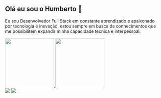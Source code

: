 ## Olá eu sou o Humberto 👋

Eu sou Desenvolvedor Full Stack em constante aprendizado e apaixonado por tecnologia e inovação, estou sempre em busca de conhecimentos que me possibilitem expandir minha capacidade tecnica e interpessoal.

<div>
  <a href="https://github.com/humbertodecarvalho">
  <img height="160em" src="https://github-readme-stats.vercel.app/api?username=humbertodecarvalho&show_icons=true&theme=tokyonight&include_all_commits=true&count_private=true&border_color=628fdb"/>
    
<img height="160em" src="https://github-readme-stats.vercel.app/api/top-langs/?username=humbertodecarvalho&layout=compact&langs_count=7&theme=tokyonight&border_color=628fdb"/>
</div>

<div>
  <a href="https://www.linkedin.com/in/humbertodecarvalho" target="_blank"><img src="https://img.shields.io/badge/LinkedIn-0077B5?style=for-the-badge&logo=linkedin&logoColor=white" target="_blank"></a>
  <a href = "mailto:humbertodecarvalhodev@gmail.com"><img src="https://img.shields.io/badge/Gmail-D14836?style=for-the-badge&logo=gmail&logoColor=white" target="_blank"></a>
</div>

##
